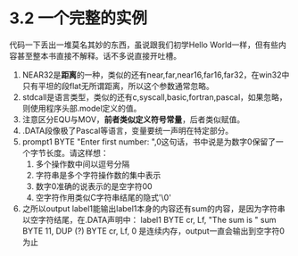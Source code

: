 # 3.2 一个完整的实例

代码一下丢出一堆莫名其妙的东西，虽说跟我们初学Hello World一样，但有些内容甚至整本书直接不解释。话不多说直接开吐槽。

1. NEAR32是**距离**的一种，类似的还有near,far,near16,far16,far32，在win32中只有平坦的段flat无所谓距离，所以这个参数通常忽略。
2. stdcall是语言类型，类似的还有c,syscall,basic,fortran,pascal，如果忽略，则使用程序头部.model定义的值。
3. 注意区分EQU与MOV，**前者类似定义符号常量**，后者类似赋值。
4. .DATA段像极了Pascal等语言，变量要统一声明在特定部分。
5. prompt1 BYTE "Enter first number:  ",0这句话，书中说是为数字0保留了一个字节长度。请这样想：
   1. 多个操作数中间以逗号分隔
   2. 字符串是多个字符操作数的集中表示
   3. 数字0准确的说表示的是空字符00
   4. 空字符作用类似C字符串结尾的隐式'\0'
6. 之所以output label1能输出label1本身的内容还有sum的内容，是因为字符串以空字符结尾，在.DATA声明中：
	label1 BYTE	cr, Lf, "The sum is "
	sum BYTE 11, DUP (?)
	BYTE cr, Lf, 0
	是连续内存，output一直会输出到空字符0为止